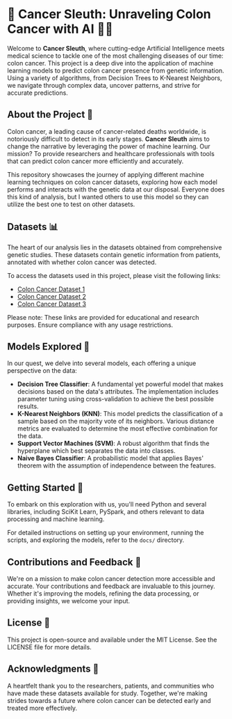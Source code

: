 # 🧬 Cancer Sleuth: Unraveling Colon Cancer with AI 🕵️‍♂️

Welcome to **Cancer Sleuth**, where cutting-edge Artificial Intelligence meets medical science to tackle one of the most challenging diseases of our time: colon cancer. This project is a deep dive into the application of machine learning models to predict colon cancer presence from genetic information. Using a variety of algorithms, from Decision Trees to K-Nearest Neighbors, we navigate through complex data, uncover patterns, and strive for accurate predictions.

## About the Project 📖

Colon cancer, a leading cause of cancer-related deaths worldwide, is notoriously difficult to detect in its early stages. **Cancer Sleuth** aims to change the narrative by leveraging the power of machine learning. Our mission? To provide researchers and healthcare professionals with tools that can predict colon cancer more efficiently and accurately.

This repository showcases the journey of applying different machine learning techniques on colon cancer datasets, exploring how each model performs and interacts with the genetic data at our disposal. Everyone does this kind of analysis, but I wanted others to use this model so they can utilize the best one to test on other datasets.

## Datasets 📊

The heart of our analysis lies in the datasets obtained from comprehensive genetic studies. These datasets contain genetic information from patients, annotated with whether colon cancer was detected.

To access the datasets used in this project, please visit the following links:
- [Colon Cancer Dataset 1](https://canvas.asu.edu/courses/126557/files/51330353?wrap=1)
- [Colon Cancer Dataset 2](https://canvas.asu.edu/courses/126557/files/51330313?wrap=1)
- [Colon Cancer Dataset 3](https://canvas.asu.edu/courses/126557/files/51330302?wrap=1)

Please note: These links are provided for educational and research purposes. Ensure compliance with any usage restrictions.

## Models Explored 🧠

In our quest, we delve into several models, each offering a unique perspective on the data:

- **Decision Tree Classifier**: A fundamental yet powerful model that makes decisions based on the data's attributes. The implementation includes parameter tuning using cross-validation to achieve the best possible results.
- **K-Nearest Neighbors (KNN)**: This model predicts the classification of a sample based on the majority vote of its neighbors. Various distance metrics are evaluated to determine the most effective combination for the data.
- **Support Vector Machines (SVM)**: A robust algorithm that finds the hyperplane which best separates the data into classes.
- **Naive Bayes Classifier**: A probabilistic model that applies Bayes' theorem with the assumption of independence between the features.

## Getting Started 🚀

To embark on this exploration with us, you'll need Python and several libraries, including SciKit Learn, PySpark, and others relevant to data processing and machine learning.

For detailed instructions on setting up your environment, running the scripts, and exploring the models, refer to the `docs/` directory.

## Contributions and Feedback 🤝

We're on a mission to make colon cancer detection more accessible and accurate. Your contributions and feedback are invaluable to this journey. Whether it's improving the models, refining the data processing, or providing insights, we welcome your input.

## License 📄

This project is open-source and available under the MIT License. See the LICENSE file for more details.

## Acknowledgments 🙏

A heartfelt thank you to the researchers, patients, and communities who have made these datasets available for study. Together, we're making strides towards a future where colon cancer can be detected early and treated more effectively.

